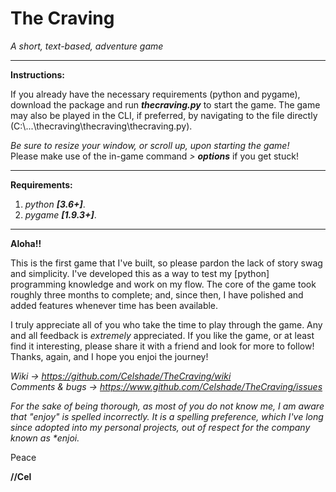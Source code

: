 # The Craving
_A short, text-based, adventure game_

***
**Instructions:**

If you already have the necessary requirements (python and pygame),
download the package and run _**thecraving.py**_ to start the game.
The game may also be played in the CLI, if preferred, by navigating to
the file directly (C:\\...\\thecraving\\thecraving\\thecraving.py). 

*Be sure to resize your window, or scroll up, upon starting the game!*\
Please make use of the in-game command _> **options**_ if you get stuck!

***
**Requirements:**

1. _python **[3.6+]**_.
1. _pygame **[1.9.3+]**_.
***
**Aloha!!**

This is the first game that I've built, so please pardon the lack of story
swag and simplicity. I've developed this as a way to test my [python]
programming knowledge and work on my flow. The core of the game took roughly
three months to complete; and, since then, I have polished and added features whenever time has been available.

I truly appreciate all of you who take the time to play through the game. Any
and all feedback is _extremely_ appreciated. If you like the game, or at least
find it interesting, please share it with a friend and look for more to follow!
Thanks, again, and I hope you enjoi the journey!

_Wiki -> https://github.com/Celshade/TheCraving/wiki_ \
_Comments & bugs -> https://www.github.com/Celshade/TheCraving/issues_

_For the sake of being thorough, as most of you do not know me, I am aware
that "enjoy" is spelled incorrectly. It is a spelling preference, which I've
long since adopted into my personal projects, out of respect for the company
known as *enjoi._

Peace

**//Cel**
